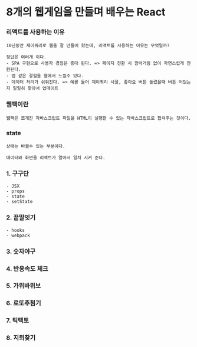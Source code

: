 # 8개의 웹게임을 만들며 배우는 React

### 리액트를 사용하는 이유

```
10년동안 제이쿼리로 웹을 잘 만들어 왔는데, 리액트를 사용하는 이유는 무엇일까?

정답은 여러개 이다.
- SPA 구현으로 사용자 경험은 증대 된다. => 페이지 전환 시 깜박거림 없이 자연스럽게 전환된다.
- 앱 같은 경험을 웹에서 느낄수 있다.
- 데이터 처리가 쉬워진다. => 예를 들어 제이쿼리 시절, 좋아요 버튼 눌렀을때 버튼 어딨는지 일일히 찾아서 업데이트
```

### 웹팩이란

```
웹팩은 쪼개진 자바스크립트 파일을 HTML이 실행할 수 있는 자바스크립트로 합쳐주는 것이다.
```

### state

```
상태는 바뀔수 있는 부분이다.

데이터와 화면을 리액트가 알아서 일치 시켜 준다.
```

### 1. 구구단

    - JSX
    - props
    - state
    - setState

### 2. 끝말잇기

    - hooks
    - webpack

### 3. 숫자야구

### 4. 반응속도 체크

### 5. 가위바위보

### 6. 로또추첨기

### 7. 틱택토

### 8. 지뢰찾기
